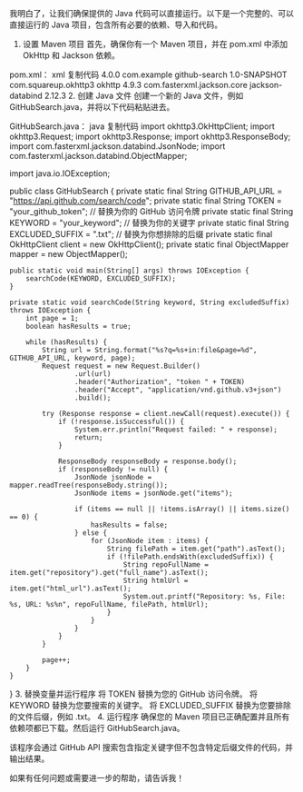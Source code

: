 
我明白了，让我们确保提供的 Java 代码可以直接运行。以下是一个完整的、可以直接运行的 Java 项目，包含所有必要的依赖、导入和代码。

1. 设置 Maven 项目
首先，确保你有一个 Maven 项目，并在 pom.xml 中添加 OkHttp 和 Jackson 依赖。

pom.xml：
xml
复制代码
<project xmlns="http://maven.apache.org/POM/4.0.0"
         xmlns:xsi="http://www.w3.org/2001/XMLSchema-instance"
         xsi:schemaLocation="http://maven.apache.org/POM/4.0.0 http://maven.apache.org/xsd/maven-4.0.0.xsd">
    <modelVersion>4.0.0</modelVersion>
    <groupId>com.example</groupId>
    <artifactId>github-search</artifactId>
    <version>1.0-SNAPSHOT</version>
    <dependencies>
        <dependency>
            <groupId>com.squareup.okhttp3</groupId>
            <artifactId>okhttp</artifactId>
            <version>4.9.3</version>
        </dependency>
        <dependency>
            <groupId>com.fasterxml.jackson.core</groupId>
            <artifactId>jackson-databind</artifactId>
            <version>2.12.3</version>
        </dependency>
    </dependencies>
</project>
2. 创建 Java 文件
创建一个新的 Java 文件，例如 GitHubSearch.java，并将以下代码粘贴进去。

GitHubSearch.java：
java
复制代码
import okhttp3.OkHttpClient;
import okhttp3.Request;
import okhttp3.Response;
import okhttp3.ResponseBody;
import com.fasterxml.jackson.databind.JsonNode;
import com.fasterxml.jackson.databind.ObjectMapper;

import java.io.IOException;

public class GitHubSearch {
    private static final String GITHUB_API_URL = "https://api.github.com/search/code";
    private static final String TOKEN = "your_github_token"; // 替换为你的 GitHub 访问令牌
    private static final String KEYWORD = "your_keyword"; // 替换为你的关键字
    private static final String EXCLUDED_SUFFIX = ".txt"; // 替换为你想排除的后缀
    private static final OkHttpClient client = new OkHttpClient();
    private static final ObjectMapper mapper = new ObjectMapper();

    public static void main(String[] args) throws IOException {
        searchCode(KEYWORD, EXCLUDED_SUFFIX);
    }

    private static void searchCode(String keyword, String excludedSuffix) throws IOException {
        int page = 1;
        boolean hasResults = true;

        while (hasResults) {
            String url = String.format("%s?q=%s+in:file&page=%d", GITHUB_API_URL, keyword, page);
            Request request = new Request.Builder()
                    .url(url)
                    .header("Authorization", "token " + TOKEN)
                    .header("Accept", "application/vnd.github.v3+json")
                    .build();

            try (Response response = client.newCall(request).execute()) {
                if (!response.isSuccessful()) {
                    System.err.println("Request failed: " + response);
                    return;
                }

                ResponseBody responseBody = response.body();
                if (responseBody != null) {
                    JsonNode jsonNode = mapper.readTree(responseBody.string());
                    JsonNode items = jsonNode.get("items");

                    if (items == null || !items.isArray() || items.size() == 0) {
                        hasResults = false;
                    } else {
                        for (JsonNode item : items) {
                            String filePath = item.get("path").asText();
                            if (!filePath.endsWith(excludedSuffix)) {
                                String repoFullName = item.get("repository").get("full_name").asText();
                                String htmlUrl = item.get("html_url").asText();
                                System.out.printf("Repository: %s, File: %s, URL: %s%n", repoFullName, filePath, htmlUrl);
                            }
                        }
                    }
                }
            }

            page++;
        }
    }
}
3. 替换变量并运行程序
将 TOKEN 替换为您的 GitHub 访问令牌。
将 KEYWORD 替换为您要搜索的关键字。
将 EXCLUDED_SUFFIX 替换为您要排除的文件后缀，例如 .txt。
4. 运行程序
确保您的 Maven 项目已正确配置并且所有依赖项都已下载。然后运行 GitHubSearch.java。

该程序会通过 GitHub API 搜索包含指定关键字但不包含特定后缀文件的代码，并输出结果。

如果有任何问题或需要进一步的帮助，请告诉我！

